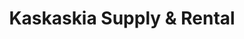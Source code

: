 ---
title: "Kaskaskia Supply & Rental"
url: /vandalia/kaskaskia-supply-und-rental/
shop: Eisenwaren
---
